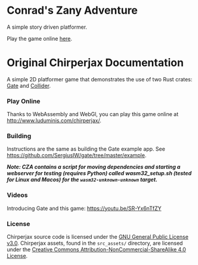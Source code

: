 # Conrad's Zany Adventure
A simple story driven platformer.

Play the game online [here](https://jpspadaro.github.io/cza/game).

# Original Chirperjax Documentation
A simple 2D platformer game that demonstrates the use of two Rust crates:
[Gate](https://crates.io/crates/gate) and [Collider](https://crates.io/crates/collider).

### Play Online

Thanks to WebAssembly and WebGl, you can play this game online at
<http://www.luduminis.com/chirperjax/>.

### Building

Instructions are the same as building the Gate example app.
See <https://github.com/SergiusIW/gate/tree/master/example>.

***Note: CZA contains a script for moving dependencies and starting a webserver for testing (requires Python) called wasm32_setup.sh (tested for Linux and Macos) for the `wasm32-unknown-unknown` target.***

### Videos

Introducing Gate and this game: https://youtu.be/SR-Yx6nTfZY

### License

Chirperjax source code is licensed under the
[GNU General Public License v3.0](https://www.gnu.org/licenses/gpl-3.0.en.html).
Chirperjax assets, found in the `src_assets/` directory, are licensed under the
[Creative Commons Attribution-NonCommercial-ShareAlike 4.0 License](https://creativecommons.org/licenses/by-nc-sa/4.0/).
